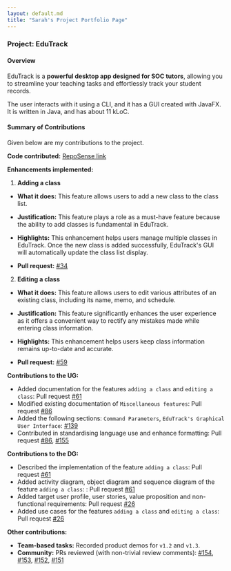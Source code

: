 ```yaml
---
layout: default.md
title: "Sarah's Project Portfolio Page"
---
```


### Project: EduTrack

#### Overview

EduTrack is a **powerful desktop app designed for SOC tutors**, allowing you to streamline your teaching tasks and effortlessly track your student records.

The user interacts with it using a CLI, and it has a GUI created with JavaFX. It is written in Java, and has about 11 kLoC.

#### Summary of Contributions

Given below are my contributions to the project.

**Code contributed:**
[RepoSense link](https://nus-cs2103-ay2324s1.github.io/tp-dashboard/?search=songgthu&breakdown=true)

**Enhancements implemented:**
1. **Adding a class**

- **What it does:** This feature allows users to add a new class to the class list.

- **Justification:** This feature plays a role as a must-have feature because the ability to add classes is fundamental in EduTrack.

- **Highlights:** This enhancement helps users manage multiple classes in EduTrack. Once the new class is added successfully, EduTrack's GUI will automatically update the class list display.

- **Pull request:** [#34](https://github.com/AY2324S1-CS2103T-T15-3/tp/pull/34)

2. **Editing a class**

- **What it does:**  This feature allows users to edit various attributes of an existing class, including its name, memo, and schedule.

- **Justification:** This feature significantly enhances the user experience as it offers a convenient way to rectify any mistakes made while entering class information.

- **Highlights:** This enhancement helps users keep class information remains up-to-date and accurate.

- **Pull request:** [#59](https://github.com/AY2324S1-CS2103T-T15-3/tp/pull/59)

**Contributions to the UG:**

- Added documentation for the features `adding a class` and `editing a class`: Pull request [#61](https://github.com/AY2324S1-CS2103T-T15-3/tp/pull/61)
- Modified existing documentation of `Miscellaneous features`: Pull request [#86](https://github.com/AY2324S1-CS2103T-T15-3/tp/pull/86)
- Added the following sections: `Command Parameters`, `EduTrack's Graphical User Interface`: [#139](https://github.com/AY2324S1-CS2103T-T15-3/tp/pull/139)
- Contributed in standardising language use and enhance formatting: Pull request [#86](https://github.com/AY2324S1-CS2103T-T15-3/tp/pull/86), [#155](https://github.com/AY2324S1-CS2103T-T15-3/tp/pull/155)

**Contributions to the DG:**

- Described the implementation of the feature `adding a class`: Pull request [#61](https://github.com/AY2324S1-CS2103T-T15-3/tp/pull/61)
- Added activity diagram, object diagram and sequence diagram of the feature `adding a class`: : Pull request [#61](https://github.com/AY2324S1-CS2103T-T15-3/tp/pull/61)
- Added target user profile, user stories, value proposition and non-functional requirements: Pull request [#26](https://github.com/AY2324S1-CS2103T-T15-3/tp/pull/26)
- Added use cases for the features `adding a class` and `editing a class`: Pull request [#26](https://github.com/AY2324S1-CS2103T-T15-3/tp/pull/26)

**Other contributions:**
- **Team-based tasks:** Recorded product demos for `v1.2` and `v1.3`.
- **Community:** PRs reviewed (with non-trivial review comments): [#154](https://github.com/AY2324S1-CS2103T-T15-3/tp/pull/154), [#153](https://github.com/AY2324S1-CS2103T-T15-3/tp/pull/153), [#152](https://github.com/AY2324S1-CS2103T-T15-3/tp/pull/152), [#151](https://github.com/AY2324S1-CS2103T-T15-3/tp/pull/151)
